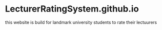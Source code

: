 # LecturerRatingSystem.github.io
this website is build for landmark university students to rate their lectuurers
